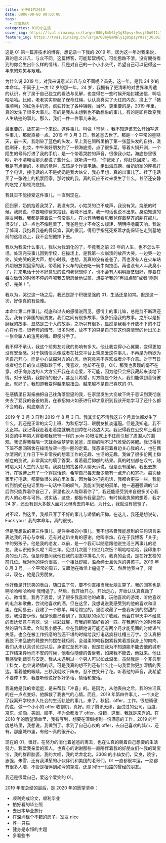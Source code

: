```yaml
---
title: 关于01的2019
date: 0000-00-00 00:00:00
tags:
  - 年度总结
categories: 01的小生活
cover_img: https://tva1.sinaimg.cn/large/006y8mN6ly1g85psyr0ssj30u011i1l2.jpg
feature_img: https://tva1.sinaimg.cn/large/006y8mN6ly1g85psyr0ssj30u011i1l2.jpg
---
```


这是 01 第一篇非技术的博客，想记录一下我的 2019 年，因为这一年对我来说，真的意义非凡、与众不同。这篇博客，可能絮絮叨叨，可能思路不清。没有期待看到的你会生出什么样的情绪，只是对自己的一个小小交代，希望自己可以记得这一年来的欢笑与艰难。

为什么说 2019 年，对我来说意义非凡与众不同呢？首先，这一年，是我 24 岁的本命年。不同于上一次 12 岁的那一年，24 岁，我拥有了更清晰的对世界和周遭的认识，有了属于自己独立的看法与见解，也变得在一些时候开始封建迷信，啊哈哈哈哈。比如，老老实实带起了保命红绳，认认真真买了火红的内衣，换上了「猪事顺利」的红色手机壳，疯狂转发了各种锦鲤。当然，更重要的是，2019 年里，真的发生了很多大事儿。有的是我从未想到也不敢想象的事儿，有的是即将改变我人生轨迹的事儿。那么，我们一件一件事儿来说。

最重要的，放在第一个来说。这件事儿，叫做「爸爸」。我不知道该怎么开始写这件事儿，那就直接一点。2019 年 3 月 3 日，我爸爸去世了。那是一个平常的星期天，前一天，我刚染了蓝色的头发，早上我在厕所里拍了第一张蓝头发的自拍，洗脸刷牙，化妆，中午和好朋友约了一顿海底捞，点了很多菜，等着火锅开涮，一个陌生的号码打进了我的手机，是一个带着哭腔的声音，很像我小姑，海底捞里很吵，听不清电话那头都说了些什么，就听清一句，“你爸死了，你赶快回来”。嗯，我是有点懵的，本能的觉得，应该是个诈骗电话。走出海底捞，给奶奶家的座机打了个电话，接电话的人不是奶奶是我大姑父，我心里想，真的出事儿了。挂了电话买了一张晚上的机票回家。那时候的我，真的反应不过来发生了什么，甚至还安静的吃完了那顿海底捞。

我其实不能接受这件事儿，一直到现在。

回到家，奶奶抱着我哭了，我没有哭。小姑哭的泣不成声，我没有哭。烧纸的时候，我妈说，你要喊你爸来拾钱，我喊不出来，我一句话也说不出来。身边知道的朋友问我，我都是笑着说一句没事儿。在火葬场我看见我爸穿戴整齐的躺在那儿，很安详，却一点也不像睡着了，我爸睡觉才不会这么规矩，明明呼噜震天响。我说了悼词，我抱着我爸的骨灰盒，真的很沉，得用手指死死抠着才能保证在走到墓地前的这段路上，我不会把他摔下去。

我以为我没什么事儿，我以为我消化的了，毕竟我之前 23 年的人生，也不怎么平坦。处理完丧事儿回到学校，在操场上，是我第一次崩溃的放声大哭。一边哭一边笑，笑完哭的更大声，想小时候，也想，我真的没有爸爸了。再也没有人在火车站外期盼放假回家的我，带着刚下火车的我去吃一碗牛肉拉面。再也没有人叫我臭小子，打来电话十分不好意思的说句老爸想你了。也不会有人明明厨艺很好，却要在每次做饭的时候不停的呼喊我去厨房给他试菜，想要听我的“再加点醋”或者“刚刚好、完美！”。

我以为，哭过这一场之后，我还是那个积极坚强的 01，生活还是如常。但是这一次，好像真的有些难。

本命年第二件事儿，彻底和过去的感情说再见。感情上的事儿嘛，总是剪不断理还乱。我有个异国的前男友，我们之间有很多故事，很多折磨我的故事。之所以是折磨我的故事，显然是三个人的故事，之所以有很多，显然是我看不开放不下的不甘心在作祟。很老套的情节，很多时候，放不下的只是自己在这份感情里的付出加上一张会骗人的渣男的嘴。即便分手了。

我不得不承认，我这个前男友对我的影响有多大。他让我变得小心翼翼，变得更加没有安全感。对于换情侣头像或者在社交平台上秀恩爱这件事儿，不再是为所欲为凭自己开心，而是小心试探对方的心思，他究竟喜不喜欢或者介不介意。对于节日或者纪念日的仪式感耿耿于怀，我喜欢，他却不在意，OK，那我也表现的毫不在意。对于向身边的人大方公开我在谈恋爱，不可能，因为他只会把我藏起来谈地下情。对于感情，我期待的很少，甚至只希望，对方能是个好人，我们能做到善待彼此，就好了。我知道我变得越来越扭曲，越来越不是自己喜欢的 01。

在感情里日渐扭曲把自己往角落里逼的我，在家里发生大变故下终于意识到我彻底失去了爱我的爸爸的我，在春招如火如荼进行却才意识到我该开始学习了还什么都不会的我，彻底崩溃了。

2019 年 3 月 3 日到 2019 年 8 月 3 日。我其实记不清我这五个月具体都发生了什么，我还是正常的实习上班、为秋招学习、跟朋友扯淡逗逼。但是我知道，我不太正常。我记得我走着走着路就崩溃到蹲在马路边大哭。我记得我在公交车上看到对面的中年男人穿着和我爸爸一样的 polo 衫眼泪就止不住而引起了周围人的围观。我记得我每隔一天就会做梦梦到爸爸，压抑的喘不过气难受的哭醒。我记得我下班不想回宿舍在操场放空一圈一圈的走着。我恶语怼着身边关心我的人，也在偶尔清闲的工作日下午非常丧的想着工作的无趣、生活的无趣。我做了很多份网上抑郁症的测试，非常真实的填了答案，看着最后抑郁的结果。真的时刻都在叹气，随时陷入对人生的大思考。我疯狂的找各种人聊天诉说，但是没有缓解。我出去旅行，在微博上开了一个穿搭话题，希望自己每天至少能有一点开心和寄托。每次给家里打电话，都要做很久的心里准备，因为每次打完电话，我都会更丧一些，我能听到奶奶在电话里每一句话中间的叹气，我能听到她的孤单，她一遍遍强调的“以后你只能靠着你自己了，家里也没人能帮着你了”，我还能感受到来自很多关心我的人的心疼与可怜。说实话，这些，都挺令我窒息的。有时候我执拗的想着，我才 24 岁，还没有到大多数人面对父母离去的年纪，为什么，我就没有爸爸了。

对不起，到这里，我都只写了不好的事儿与矫情的压抑。在这儿，我还是想说句，Fuck you！我的本命年，真的很丧。

但是我想说的第三件事儿，是件幸福的小事儿。我不想吝啬我能想到的任何语言来表达我的开心与幸福，还有对这趴主角的感谢。他叫李煊。存在于我博客「关于」中的男孩子。他是我的老友，以前，是一个我可以随意跟他说生活三两事儿的老友。我认识他多久呢？两三年。见过几次面？约过几次饭？啊哈哈哈哈，我印象中真的没几次。但是你要问我他在我的朋友中排名几何，我真的会说，是在好友榜的前几位。我对他的评价很高，一个相处舒服，温柔绅士且优秀的男孩子。2019 年 8 月 3 号，一个平常的周五，又跟他在微信上逼逼了一天。然后他表白了，所以，现在，他是我男朋友。

他好像是开玩笑的表白，随口说了句，要不你直接当我女朋友算了。我的回答也是啊哈哈哈哈哈哈 我懵逼了。然后，我开始开心，开始走心，开始认认真真动了心。微博里，我秀了恩爱，说了很多我喜欢他的故事，玩他喜欢的游戏，听他喜欢的电台和歌曲，尝试他喜欢的酒。但在这里，我想说说我感受到的他的喜欢和温柔。在网易云，我建了一个歌单，叫给煊宝的，里面收藏了一些我听到的甜甜的歌，我没告诉他，但是他自己看到了，就默默的添加了收藏。他会在聊天中不经意的表达爱意与喜欢，说一些彩虹屁，夸我的照骗好看的一匹。在我磨叽他的时候突然的语气温柔。会叫我小傻子。会在我跟他说可能还有两个月才能见面的时候语气失落。也会在被工作折磨的苦逼不堪的时候给我打电话疯狂吐槽三万字。会认真把我脱下来乱放的鞋整齐的摆在鞋柜前。会温柔的吻我抱紧我笑着捏我身上的肉肉。我们从未认真讨论过以后，承诺过至死不渝，但是在我为不知道能不能去他的城市工作结束异地而不安的时候，他看似随便的告诉我，如果我不能去，他就来。他让我感受到踏实与安定。我从未遇到过一个男人可以如此温柔。虽然我是一个非典型工科女，也会说矫情的话，可是我真的想不到还有什么比一句我爱你更加深情的表达。看着他的眼睛，三秒我就败下阵来，忍不住笑开了花。听着他的声音，我希望不要停下来，我要听他说好多好多话，情话和废话。

我说他是我的幸运星，是来帮我「冲喜」的。是因为，从他表白之后，我的生活真的在一点点变好。他解救了我丧气的心情。而且，2019 年第四件事儿，一个决定了我离开学校步入社会的生活轨迹的事儿，来了。秋招，offer，工作。很想骄傲的说，做一个小小的 offer 收割机，真好。除了腾讯无缘，面试过的公司，百度、京东、滴滴、美团、顺丰、华为全都发了 offer。没错，这里，我就是来秀的。在 2018 年的愿望清单里，我有写到，想要在深圳找到一份满意的工作。2019 的年度总结里，我想说，我做到了。拿到了自己心仪的 offer，去自己喜欢的城市，还有，那座城市里，有他～真的很开心。

现在的 01，很好。在努力的消化着爸爸的离去，也在认真的朝着自己想要的生活努力。我爱我亲爱的家人，也真心的谢谢那些一直陪伴着我的好朋友们～我的鹭宝宝，我的群群脑婆，我的大喵，我的龙龙北北，3308 的小仙女们，梁良，晓宇，志强，朱雪，还有我洋葱的小伙伴们和美团的老哥们。01 一直都很幸运，一路都有很多人陪，不管是相伴到如今的挚友，还是同行一段路的曾经的朋友。

我还是很爱自己，爱这个爱笑的 01。

2019 年度总结的最后，是 2020 年的愿望清单：

- 顺利完成论文，顺利毕业
- 拍好看的毕业照
- 去日本毕业旅行
- 在深圳租个不错的房子，室友 nice
- 养一只猫
- 健身是永恒的主题
- 多看些书

